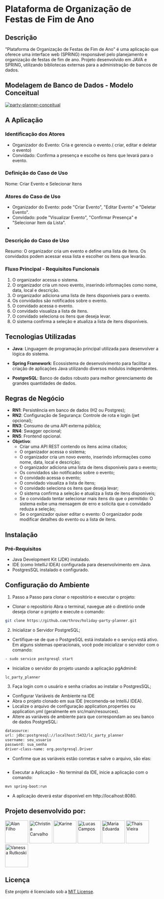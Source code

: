 # Plataforma de Organização de Festas de Fim de Ano

## Descrição

"Plataforma de Organização de Festas de Fim de Ano" é uma aplicação que oferece uma interface web (SPRING) responsável pelo planejamento e organização de festas de fim de ano. Projeto desenvolvido em JAVA e SPRING, utilizando bibliotecas externas para a administração de bancos de dados.

## Modelagem de Banco de Dados - Modelo Conceitual

<a href="https://ibb.co/k4Zkz5D"><img src="https://i.ibb.co/2vJmRWM/party-planner-conceitual.png" alt="party-planner-conceitual" border="0" /></a>

## A Aplicação

### Identificação dos Atores

- Organizador do Evento: Cria e gerencia o evento.( criar, editar e deletar o evento)
- Convidado: Confirma a presença e escolhe os itens que levará para o evento.
  
### Definição do Caso de Uso

   Nome: Criar Evento e Selecionar Itens
   
### Atores do Caso de Uso

- Organizador do Evento: pode "Criar Evento", "Editar Evento" e "Deletar Evento". 
- Convidado: pode "Visualizar Evento", "Confirmar Presença" e "Selecionar Item da Lista".
- 
### Descrição do Caso de Uso

   Resumo: O organizador cria um evento e define uma lista de itens. Os convidados podem acessar essa lista e escolher os itens que levarão.
   
### Fluxo Principal - Requisitos Funcionais
   
1. O organizador acessa o sistema.
2. O organizador cria um novo evento, inserindo informações como nome, data, local e descrição.
3. O organizador adiciona uma lista de itens disponíveis para o evento.
4. Os convidados são notificados sobre o evento.
5. O convidado acessa o evento.
6. O convidado visualiza a lista de itens.
7. O convidado seleciona os itens que deseja levar.
8. O sistema confirma a seleção e atualiza a lista de itens disponíveis.

## Tecnologias Utilizadas

- **Java**: Linguagem de programação principal utilizada para desenvolver a lógica do sistema.

- **Spring Framework**: Ecossistema de desenvolvimento para facilitar a criação de aplicações Java utilizando diversos módulos independentes.

- **PostgreSQL**: Banco de dados robusto para melhor gerenciamento de grandes quantidades de dados.

## Regras de Negócio

- **RN1**: Persistência em banco de dados (H2 ou Postgres);
- **RN2**: Configuração de Segurança: Controle de rota e login (jwt opcional);
- **RN3**: Consumo de uma API externa pública;
- **RN4**: Swagger opcional;
- **RN5**: Frontend opcional.
- **Objetivo**:
    - Criar uma API REST contendo os itens acima citados;
    - O organizador acessa o sistema;
    - O organizador cria um novo evento, inserindo informações como nome, data, local e descrição;
    - O organizador adiciona uma lista de itens disponíveis para o evento;
    - Os convidados são notificados sobre o evento;
    - O convidado acessa o evento;
    - O convidado visualiza a lista de itens;
    - O convidado seleciona os itens que deseja levar;
    - O sistema confirma a seleção e atualiza a lista de itens disponíveis;
    - Se o convidado tentar selecionar mais itens do que o permitido: O sistema exibe uma mensagem de erro e solicita que o convidado reduza a seleção;
    - Se o organizador quiser editar o evento: O organizador pode modificar detalhes do evento ou a lista de itens.

## Instalação

### Pré-Requisitos

- Java Development Kit (JDK) instalado.
- IDE (como IntelliJ IDEA) configurada para desenvolvimento em Java.
- PostgresSQL instalado e configurado.

## Configuração do Ambiente

1. Passo a Passo para clonar o repositório e executar o projeto:
  - Clonar o repositório Abra o terminal, navegue até o diretório onde deseja clonar o projeto e execute o comando:
   ``` bash
   git clone https://github.com/throv/holiday-party-planner.git
   ```
2. Inicializar o Servidor PostgreSQL;
  - Certifique-se de que o PostgreSQL está instalado e o serviço está ativo. Em alguns sistemas operacionais, você pode inicializar o servidor com o comando:
   ``` bash
   - sudo service postgresql start
   ```
  - Inicialize o servidor do projeto usando a aplicação pgAdmin4:
   ``` bash
   lc_party_planner
   ``` 
3. Faça login com o usuário e senha criados ao instalar o PostgresSQL;
  - Configurar Variáveis de Ambiente na IDE
  - Abra o projeto clonado em sua IDE (recomenda-se IntelliJ IDEA).
  - Localize o arquivo de configuração application.properties ou application.yml (geralmente em src/main/resources).
  - Altere as variáveis de ambiente para que correspondam ao seu banco de dados PostgreSQL:
   ``` bash
   datasource:
   url: jdbc:postgresql://localhost:5432/lc_party_planner
   username: seu_usuario
   password: sua_senha
   driver-class-name: org.postgresql.Driver
   ``` 
  - Confirme que as variáveis estão corretas e salve o arquivo, são elas:
   ``` bash
   ```
  - Executar a Aplicação - No terminal da IDE, inicie a aplicação com o comando:
   ``` bash
   mvn spring-boot:run
   ```
  - A aplicação deverá estar disponível em http://localhost:8080.

## Projeto desenvolvido por:

[<img alt="Alan Filho" height="75px" src="https://avatars.githubusercontent.com/u/125782386?v=4" width="75px"/>](https://github.com/oalleeN)
[<img alt="Christina Carvalho" height="75px" src="https://avatars.githubusercontent.com/u/175761726?v=4" width="75px"/>](https://github.com/ChristinaC-dev)
[<img alt="Karine" height="75px" src="https://avatars.githubusercontent.com/u/138794780?v=4" width="75px"/>](https://github.com/Kahmori)
[<img alt="Lucas Campos" height="75px" src="https://avatars.githubusercontent.com/u/161725621?v=4" width="75px"/>](https://github.com/lucascodebr20)
[<img alt="Maria Eduarda" height="75px" src="https://avatars.githubusercontent.com/u/134453107?v=4" width="75px"/>](https://github.com/mariaemrqs)
[<img alt="Thais Vieira" height="75px" src="https://avatars.githubusercontent.com/u/104239787?v=4" width="75px"/>](https://github.com/throv)
[<img alt="Vanessa Rutkoski" height="75px" src="https://avatars.githubusercontent.com/u/98660246?v=4" width="75px"/>](https://github.com/nessartk)


## **Licença**

Este projeto é licenciado sob a [MIT License](LICENSE).
